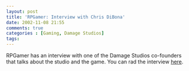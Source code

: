 ```yaml
---
layout: post
title: 'RPGamer: Interview with Chris DiBona'
date: 2002-11-08 21:55
comments: true
categories : [Gaming, Damage Studios]
tags:
---
```

RPGamer has an interview with one of the Damage Studios co-founders that talks about the studio and the game. You can rad the interview <a href="http://www.rpgamer.com/features/rekoninterview/rekoninterview.html">here</a>.




